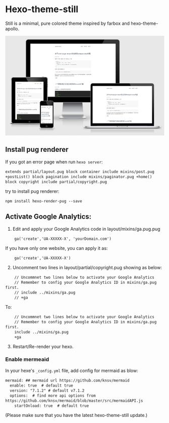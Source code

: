 # Hexo-theme-still

Still is a minimal, pure colored theme inspired by farbox and hexo-theme-apollo.

![preview](https://raw.githubusercontent.com/JeremyFan/static/images/still.png)

## Install pug renderer

If you got an error page when run `hexo server`:

```
extends partial/layout.pug block container include mixins/post.pug +postList() block pagination include mixins/paginator.pug +home() block copyright include partial/copyright.pug
```

try to install pug renderer:

```
npm install hexo-render-pug --save
```

## Activate Google Analytics:

1. Edit and apply your Google Analytics code in layout/mixins/ga.pug.pug

```
    ga('create','UA-XXXXX-X', 'yourDomain.com')
```

If you have only one website, you can apply it as:

```
    ga('create','UA-XXXXX-X')
```

2. Uncomment two lines in layout/partial/copyright.pug showing as below:

```
    // Uncommnet two lines below to activate your Google Analytics
	// Remember to config your Google Analytics ID in mixins/ga.pug first.
	// include ../mixins/ga.pug
	// +ga
```

To:

```
    // Uncommnet two lines below to activate your Google Analytics
	// Remember to config your Google Analytics ID in mixins/ga.pug first.
	include ../mixins/ga.pug
	+ga
```

3. Restart/Re-render your hexo.

### Enable mermeaid

In your hexe's `_config.yml` file, add config for mermaid as blow:

```
mermaid: ## mermaid url https://github.com/knsv/mermaid
  enable: true  # default true
  version: "7.1.2" # default v7.1.2
  options:  # find more api options from https://github.com/knsv/mermaid/blob/master/src/mermaidAPI.js
    startOnload: true  # default true
```

(Please make sure that you have the latest hexo-theme-still update.)
